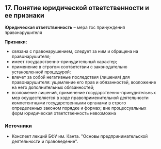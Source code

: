 ## 17. Понятие юридической ответственности и ее признаки

**Юридическая ответственность** – мера гос принуждения правонарушителя

**Признаки:**

- связана с правонарушением, следует за ним и обращена на правонарушителя;
- имеет государственно-принудительный характер;
- применение в строгом соответствии с законодательно установленной процедурой;
- влечет за собой негативные последствия (лишения) для  правонарушителя: ущемление его прав и обязанностей, возложение на него  дополнительных обязанностей;
- возложение лишений, применение государственно-принудительных мер  осуществляется в ходе правоприменительной деятельности компетентными  государственными органами в строго определенных законом порядке и  формах; вне процессуальных форм юридическая ответственность невозможна

### Источники

- Конспект лекций БФУ им. Канта. "Основы предпринимательской деятельности и правоведение".